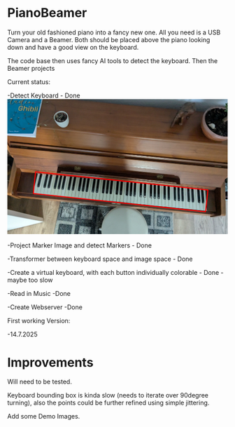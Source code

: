 # PianoBeamer

Turn your old fashioned piano into a fancy new one. All you need is a USB Camera and a Beamer. Both should be placed above the piano looking down and have a good view on the keyboard. 

The code base then uses fancy AI tools to detect the keyboard. Then the Beamer projects 

Current status:

-Detect Keyboard - Done
![Keyboard Detection](images/first_result.png)

-Project Marker Image and detect Markers - Done

-Transformer between keyboard space and image space - Done

-Create a virtual keyboard, with each button individually colorable - Done - maybe too slow

-Read in Music -Done

-Create Webserver -Done

First working Version:

-14.7.2025


# Improvements
Will need to be tested.

Keyboard bounding box is kinda slow (needs to iterate over 90degree turning), also the points could be further refined using simple jittering.

Add some Demo Images.